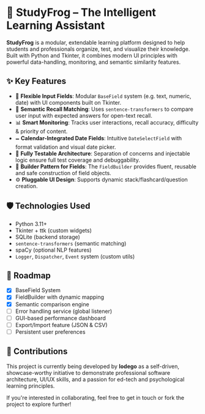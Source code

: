 # 🧠 StudyFrog – The Intelligent Learning Assistant

**StudyFrog** is a modular, extendable learning platform designed to help students and professionals organize, test, and visualize their knowledge. Built with Python and Tkinter, it combines modern UI principles with powerful data-handling, monitoring, and semantic similarity features.

## ✨ Key Features

- 📝 **Flexible Input Fields**: Modular `BaseField` system (e.g. text, numeric, date) with UI components built on Tkinter.
- 🧠 **Semantic Recall Matching**: Uses `sentence-transformers` to compare user input with expected answers for open-text recall.
- 📊 **Smart Monitoring**: Tracks user interactions, recall accuracy, difficulty & priority of content.
- 🗕️ **Calendar-Integrated Date Fields**: Intuitive `DateSelectField` with format validation and visual date picker.
- 🧪 **Fully Testable Architecture**: Separation of concerns and injectable logic ensure full test coverage and debuggability.
- 🧱 **Builder Pattern for Fields**: The `FieldBuilder` provides fluent, reusable and safe construction of field objects.
- ⚙️ **Pluggable UI Design**: Supports dynamic stack/flashcard/question creation.

## 🛡️ Technologies Used

- Python 3.11+
- Tkinter + ttk (custom widgets)
- SQLite (backend storage)
- `sentence-transformers` (semantic matching)
- spaCy (optional NLP features)
- `Logger`, `Dispatcher`, `Event` system (custom utils)

## 🚧 Roadmap

- [x] BaseField System
- [x] FieldBuilder with dynamic mapping
- [x] Semantic comparison engine
- [ ] Error handling service (global listener)
- [ ] GUI-based performance dashboard
- [ ] Export/Import feature (JSON & CSV)
- [ ] Persistent user preferences

## 🤝 Contributions

This project is currently being developed by **lodego** as a self-driven, showcase-worthy initiative to demonstrate professional software architecture, UI/UX skills, and a passion for ed-tech and psychological learning principles.

If you're interested in collaborating, feel free to get in touch or fork the project to explore further!

